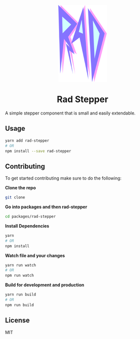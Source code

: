 <p align="center">
  <img align="center" src="./../../assets/RAD.png" height="250"/>
</p>
<h1 align="center">Rad Stepper</h1>

A simple stepper component that is small and easily extendable.

## Usage
```bash
yarn add rad-stepper
# OR
npm install --save rad-stepper
```

## Contributing
To get started contributing make sure to do the following:

__Clone the repo__
```bash
git clone
```

__Go into packages and then rad-stepper__
```bash
cd packages/rad-stepper
```

__Install Dependencies__
```bash
yarn
# OR
npm install
```

__Watch file and your changes__
```bash
yarn run watch
# OR
npm run watch
```

__Build for development and production__
```bash
yarn run build
# OR
npm run build
```

## License
MIT
